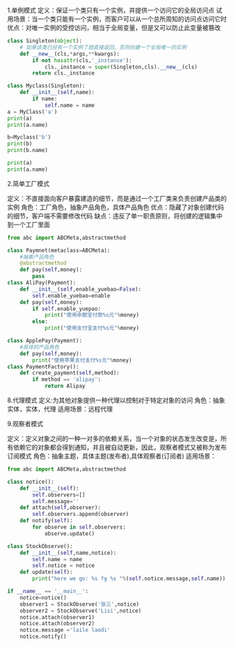 1.单例模式
  定义：保证一个类只有一个实例，并提供一个访问它的全局访问点
  试用场景：当一个类只能有一个实例，而客户可以从一个总所周知的访问点访问它时
  优点：对唯一实例的受控访问，相当于全局变量，但是又可以防止此变量被篡改

```python
class Singleton(object):
    # 如果该类已经有一个实例了就直接返回，否则创建一个全局唯一的实例
    def __new__(cls,*args,**kwargs):
        if not hasattr(cls,'_instance'):
            cls._instance = super(Singleton,cls).__new__(cls)
        return cls._instance

class Myclass(Singleton):
    def __init__(self,name):
        if name:
            self.name = name
a = MyClass('a')
print(a)
print(a.name)

b=Myclass('b')
print(b)
print(b.name)

print(a)
print(a.name)

```

2.简单工厂模式

  定义：不直接面向客户暴露建造的细节，而是通过一个工厂类来负责创建产品类的实例
  角色：工厂角色，抽象产品角色，具体产品角色
  优点：隐藏了对象创建代码的细节，客户端不需要修改代码
  缺点：违反了单一职责原则，将创建的逻辑集中到一个工厂里面

```python
from abc import ABCMeta,abstractmethod

class Paymnet(metaclass=ABCMeta):
    #抽象产品角色
    @abstractmethod
    def pay(self,money):
        pass
class AliPay(Payment):
    def __init__(self,enable_yuebao=False):
        self.enable_yuebao=enable
    def pay(self,money):
        if self.enable_yuepao:
            print("使用余额宝付款%s元"%money)
        else:
            print("使用支付宝支付%s元"%money)

class ApplePay(Payment):
    #具体的产品角色
    def pay(self,money):
        print("使用苹果支付支付%s元"%money)
class PaymentFactory():
    def create_payment(self,method):
        if method == 'alipay':
            return Alipay

```

8.代理模式
定义:为其他对象提供一种代理以控制对于特定对象的访问
角色：抽象实体，实体，代理
适用场景：远程代理

9.观察者模式

定义：定义对象之间的一种一对多的依赖关系，当一个对象的状态发生改变是，所有依赖它的对象都会得到通知，并且被自动更新，因此，观察者模式又被称为发布订阅模式
角色：抽象主题，具体主题(发布者),具体观察者(订阅者)
适用场景：

```python
from abc import ABCMeta,abstractmethod

class notice():
    def __init__(self):
        self.observers=[]
        self.message=''
    def attach(self,observer):
        self.observers.append(observer)
    def notify(self):
        for observe in self.observers:
            observe.update()

class StockObserve():
    def __init__(self,name,notice):
        self.name = name
        self.notice = notice
    def update(self):
        print("here we go: %s fg %s "%(self.notice.message,self.name))

if __name__ == '__main__':
    notice=notice()
    observer1 = StockObserve('张三',notice)
    observer2 = StockObserve('Lisi',notice)
    notice.attach(observer1)
    notice.attach(observer2)
    notice.message ='laile laodi'
    notice.notify()

```
